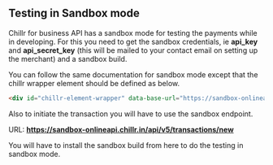 ## Testing in Sandbox mode

Chillr for business API has a sandbox mode for testing the payments while in  developing. For this you need to get the sandbox credentials, ie **api_key** and **api_secret_key** (this will be mailed to your contact email on setting up the merchant) and a sandbox build.

You can follow the same documentation for sandbox mode except that the chillr wrapper element should be defined as below.

```html
<div id="chillr-element-wrapper" data-base-url="https://sandbox-onlineapi.chillr.in"></div>
```

Also to initiate the transaction you will have to use the sandbox endpoint.

URL: **https://sandbox-onlineapi.chillr.in/api/v5/transactions/new**

You will have to install the sandbox build from here to do the testing in sandbox mode.
